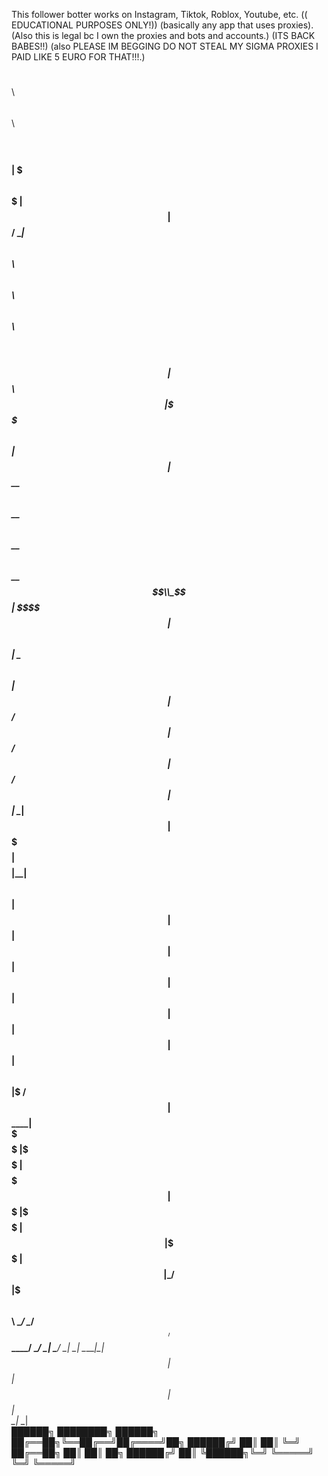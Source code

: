 This follower botter works on Instagram, Tiktok, Roblox, Youtube, etc. (( EDUCATIONAL PURPOSES ONLY!)) (basically any app that uses proxies).
(Also this is legal bc I own the proxies and bots and accounts.) (ITS BACK BABES!!) (also PLEASE IM BEGGING DO NOT STEAL MY SIGMA PROXIES I PAID LIKE 5 EURO FOR THAT!!!.)







 $$$$$$\                                                     $$\           $$\      $$\           $$\ 
$$  __$$\                                                    $$ |          $$$\    $$$ |          $$ |
$$ /  \__|$$\   $$\  $$$$$$\   $$$$$$\   $$$$$$\   $$$$$$\ $$$$$$\         $$$$\  $$$$ | $$$$$$\  $$ |
\$$$$$$\  $$ |  $$ |$$  __$$\ $$  __$$\ $$  __$$\ $$  __$$\\_$$  _|        $$\$$\$$ $$ |$$  __$$\ $$ |
 \____$$\ $$ |  $$ |$$ /  $$ |$$ /  $$ |$$ /  $$ |$$ |  \__| $$ |          $$ \$$$  $$ |$$$$$$$$ |\__|
$$\   $$ |$$ |  $$ |$$ |  $$ |$$ |  $$ |$$ |  $$ |$$ |       $$ |$$\       $$ |\$  /$$ |$$   ____|    
\$$$$$$  |\$$$$$$  |$$$$$$$  |$$$$$$$  |\$$$$$$  |$$ |       \$$$$  |      $$ | \_/ $$ |\$$$$$$$\ $$\ 
 \______/  \______/ $$  ____/ $$  ____/  \______/ \__|        \____/       \__|     \__| \_______|\__|
                    $$ |      $$ |                                                                    
                    $$ |      $$ |                                                                    
                    \__|      \__|                                                                    
██████╗ ████████╗ ██████╗   
██╔══██╗╚══██╔══╝██╔════╝██╗
██████╔╝   ██║   ██║     ╚═╝
██╔══██╗   ██║   ██║     ██╗
██████╔╝   ██║   ╚██████╗╚═╝
╚═════╝    ╚═╝    ╚═════╝   
                            
                                 
                                 
                                 
